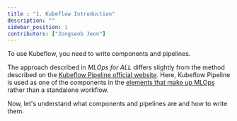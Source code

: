 ```yaml
---
title : "1. Kubeflow Introduction"
description: ""
sidebar_position: 1
contributors: ["Jongseob Jeon"]
---
```


To use Kubeflow, you need to write components and pipelines.

The approach described in *MLOps for ALL* differs slightly from the method described on the [Kubeflow Pipeline official website](https://www.kubeflow.org/docs/components/pipelines/overview/quickstart/). Here, Kubeflow Pipeline is used as one of the components in the [elements that make up MLOps](../kubeflow/kubeflow-concepts.md#component-contents) rather than a standalone workflow.

Now, let's understand what components and pipelines are and how to write them.
